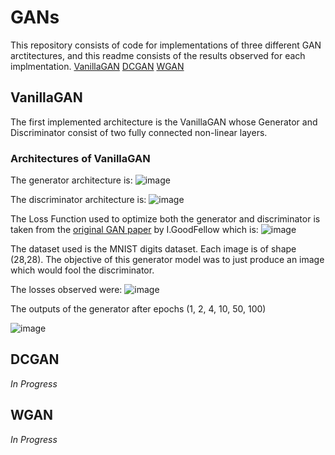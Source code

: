 # GANs

This repository consists of code for implementations of three different GAN arctitectures, and this readme consists of the results observed for each implmentation.
[VanillaGAN](##VanillaGAN)
[DCGAN](##DCGAN)
[WGAN](##WGAN)

## VanillaGAN

The first implemented architecture is the VanillaGAN whose Generator and Discriminator consist of two fully connected non-linear layers.

### Architectures of VanillaGAN

The generator architecture is:
![image](https://github.com/psvkaushik/GANs/assets/86014345/748168dd-93e0-4d63-acd9-b7798f74bcbc)

The discriminator architecture is:
![image](https://github.com/psvkaushik/GANs/assets/86014345/7f1337c5-44d4-4104-aac9-8c98cbc89fcb)

The Loss Function used to optimize both the generator and discriminator is taken from the [original GAN paper](https://arxiv.org/pdf/1406.2661.pdf) by I.GoodFellow which is: ![image](https://github.com/psvkaushik/GANs/assets/86014345/19e4f266-b643-45a2-a753-9cf946030541)

The dataset used is the MNIST digits dataset. Each image is of shape (28,28). The objective of this generator model was to just produce an image which would fool the discriminator.

The losses observed were:
![image](https://github.com/psvkaushik/GANs/assets/86014345/16b5c202-d468-434e-b386-05559a5187c0)

The outputs of the generator after epochs  (1, 2, 4, 10, 50, 100)

![image](https://github.com/psvkaushik/GANs/assets/86014345/cbe8001f-e202-4fb5-be17-dfc7bf400a12)



## DCGAN
*In Progress*

## WGAN
*In Progress*



